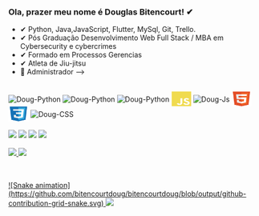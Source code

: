 ### Ola, prazer meu nome é Douglas Bitencourt! ✔ 

- ✔ Python, Java,JavaScript, Flutter, MySql, Git, Trello.
- ✔ Pós Graduação Desenvolvimento Web Full Stack / MBA em Cybersecurity e cybercrimes
- ✔ Formado em Processos Gerencias
- ✔ Atleta de Jiu-jitsu
- 🔭 Administrador
-->

<div style="display: inline_block">    
<br>
<img align="center" alt="Doug-Python" height="30" width="40" <img src="https://cdn.jsdelivr.net/gh/devicons/devicon@latest/icons/python/python-plain-wordmark.svg" />
<img align="center" alt="Doug-Python" height="30" width="40" <img src="https://cdn.jsdelivr.net/gh/devicons/devicon@latest/icons/django/django-plain.svg" />
<img align="center" alt="Doug-Python" height="30" width="40" <img src="https://cdn.jsdelivr.net/gh/devicons/devicon@latest/icons/java/java-plain-wordmark.svg" />
<img align="center" alt="Doug-Js" height="30" width="40" src="https://raw.githubusercontent.com/devicons/devicon/master/icons/javascript/javascript-plain.svg">
<img align="center" alt="Doug-Js" height="30" width="40" <img src="https://cdn.jsdelivr.net/gh/devicons/devicon@latest/icons/flutter/flutter-plain.svg" />
<img align="center" alt="Doug-HTML" height="30" width="40" src="https://raw.githubusercontent.com/devicons/devicon/master/icons/html5/html5-original.svg">
<img align="center" alt="Doug-CSS" height="30" width="40" src="https://raw.githubusercontent.com/devicons/devicon/master/icons/css3/css3-original.svg">
<img align="center" alt="Doug-CSS" height="30" width="40" src="https://cdn.jsdelivr.net/gh/devicons/devicon@latest/icons/github/github-original-wordmark.svg" />   
</div>
  <br>
  <div>
  <a href="https://instagram.com/bitencourtdoug/" target="_blank"><img src="https://img.shields.io/badge/-Instagram-%23E4405F?style=for-the-badge&logo=instagram&logoColor=white" target="_blank"></a> 	
  <a href="https://discord.gg/bitencourtdoug" target="_blank"><img src="https://img.shields.io/badge/Discord-7289DA?style=for-the-badge&logo=discord&logoColor=white" target="_blank"></a> 
  <a href = "mailto:douglasbitencourtadm@gmail.com"><img src="https://img.shields.io/badge/-Gmail-%23333?style=for-the-badge&logo=gmail&logoColor=white" target="_blank"></a>
  <a href="https://www.linkedin.com/in/bitencourtdoug/" target="_blank"><img src="https://img.shields.io/badge/-LinkedIn-%230077B5?style=for-the-badge&logo=linkedin&logoColor=white" target="_blank"></a> 
  </div>
  <br>
<div>
<a href="https://github.com/bitencourtdoug">
<img loading="lazy" height="180em" src="https://github-readme-stats.vercel.app/api/top-langs/?username=bitencourtdoug&layout=compact&langs_count=7&theme=dark"/>
<img loading="lazy" height="180em" src="https://github-readme-stats.vercel.app/api?username=bitencourtdoug&show_icons=true&theme=dark&include_all_commits=true&count_private=true"/>  
</div>
  
  ##
  <br>   
<div>
  ![Snake animation](https://github.com/bitencourtdoug/bitencourtdoug/blob/output/github-contribution-grid-snake.svg)
  <img height="180em" src="https://github-readme-stats.vercel.app/api?username=bitencourtdoug&show_icons=true&theme=dark&include_all_commits=true&count_private=true"/> 
</div>  
 
 


